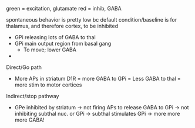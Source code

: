 green = excitation, glutamate
red = inhib, GABA

spontaneous behavior is pretty low bc default condition/baseline is for thalamus, and therefore cortex, to be inhibited
- GPi releasing lots of GABA to thal
- GPi main output region from basal gang
	- To move; lower GABA 
- 
Direct/Go path
- More APs in striatum D1R = more GABA to GPi = Less GABA to thal = more stim to motor cortices

Indirect/stop pathway 
- GPe inhibited by striatum → not firing APs to release GABA to GPi → not inhibiting subthal nuc. or GPi → subthal stimulates GPi → more more more GABA!
